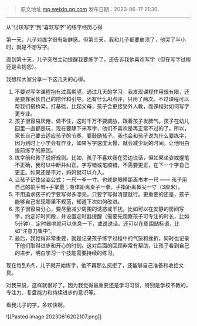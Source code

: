 > 原文地址 [mp.weixin.qq.com]()
> 发布日期：2023-06-17 21:30
---

从“讨厌写字”到“喜欢写字”的练字经历心得

第一天，儿子对练字很有新鲜感。但第三天，我和儿子都要崩溃了，他哭了半小时，就是不想写字。

直到第十天，儿子突然主动提醒我要练字了，还告诉我他喜欢写字（但在写字过程还是会抱怨）。

我想和大家分享一下这几天的心得。

1. 不要对写字课程抱有过高期望。通过几天的学习，我发现课程作用很有限，还是要靠家长自己的陪伴和引导。还有什么AI点评，只用了两次。不过课程可以帮我们搭桥梁，打基础，比起父母，孩子会更接受外人教，而课程对如何写字更专业。
2. 孩子很容易厌倦，做不住，这时千万不要威胁，跟着孩子发脾气。孩子在幼儿园里一直都是玩，现在要静下来写字，他们不喜欢是再正常不过的了。所以，家长自己要去适应孩子的节奏，要鼓励孩子。我也会和孩子说为什么要练字，因为到时上小学会有作业，如果写字速度太慢，就会减少玩的时间，让他明白提前练字的原因。
3. 练字前和孩子说好规则。比如，孩子不喜欢我在旁边说话，但如果坐姿或握笔不正确，我可以中断并纠正。字写错或笔顺错，不需要更正，在下一个字自己更正。如果还是不对，妈妈就可以介入。
4. 让孩子记住坐姿公式：一尺一拳一寸。也就是眼睛距离书本一尺 —— 孩子用自己的前手臂+手掌量；身体距离桌子一拳，手指距离鼻尖一寸（3厘米）。
5. 不用追求孩子的字要写得多漂亮，只要字写得清楚就行。更重要的还是，孩子能够自己发现哪里不规范，知道下次如何改进。
6. 孩子很容易分心，要尽量减少周围的诱惑或干扰。比如可以在安静的房间写字，约定好时间段，并设置定时器提醒（需要先观察孩子可专注的时长，比如5分钟），定时器响就可以休息一下，或说说话。还可以在周围贴标语，比如“注意力集中”。
7. 最后，我觉得非常重要，就是记录孩子练字过程中的气馁和挫折，同时也记录下他们取得进步和开心的时刻。这对后面的回顾非常有帮助，让孩子看到自己的进步，明白学习一个技能需要持续的练习。

现在每到6点，儿子就开始练字，他不再那么抗拒了，还能够自己准备和收拾文具。

对我来说，这样就很好了，因为我觉得最重要还是学习习惯，特别是学校不教的，专注力、复盘能力和持续进步的意识等。

  

看我儿子的字，多欢快啊。

![[Pasted image 20230616202107.png]]

